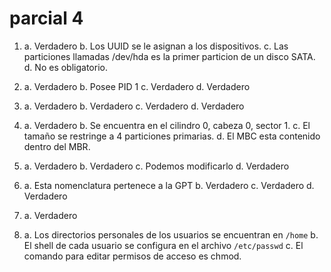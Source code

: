 # parcial 4

1. a. Verdadero
   b. Los UUID se le asignan a los dispositivos.
   c. Las particiones llamadas /dev/hda es la primer particion de un disco SATA.
   d. No es obligatorio.

2. a. Verdadero
   b. Posee PID 1
   c. Verdadero
   d. Verdadero

3. a. Verdadero
   b. Verdadero
   c. Verdadero
   d. Verdadero

4. a. Verdadero
   b. Se encuentra en el cilindro 0, cabeza 0, sector 1.
   c. El tamaño se restringe a 4 particiones primarias.
   d. El MBC esta contenido dentro del MBR.

5. a. Verdadero
   b. Verdadero
   c. Podemos modificarlo
   d. Verdadero

6. a. Esta nomenclatura pertenece a la GPT
   b. Verdadero
   c. Verdadero
   d. Verdadero

7. a. Verdadero

8. a. Los directorios personales de los usuarios se encuentran en `/home`
   b. El shell de cada usuario se configura en el archivo `/etc/passwd`
   c. El comando para editar permisos de acceso es chmod.
